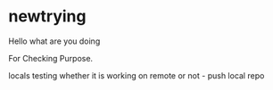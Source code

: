 # newtrying

Hello what are you doing

For Checking Purpose.

locals testing whether it is working on remote or not  - push local repo
